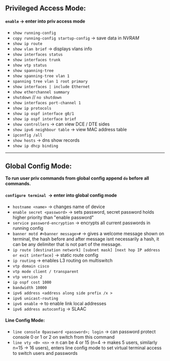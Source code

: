 ## Privileged Access Mode:

#### `enable` -> enter into priv access mode

- `show running-config` 
- `copy running-config startup-config` -> save data in *NVRAM*
- `show ip route`
- `show vlan brief` -> displays vlans info
- `show interfaces status`
- `show interfaces trunk`
- `show vtp status`
- `show spanning-tree`
- `show spanning-tree vlan 1`
- `spanning tree vlan 1 root primary`
- `show interfaces | include Ethernet`
- `show etherchannel summary`
- `shutdown` // `no shutdown`
- `show interfaces port-channel 1`
- `show ip protocols`
- `show ip ospf interface g0/1`
- `show ip ospf interface brief`
- `show controllers` -> can view DCE / DTE sides
- `show ipv6 neighbour table` -> view MAC address table
- `ipconfig /all`
- `show hosts` -> dns show records
- `show ip dhcp binding`

 
---

## Global Config Mode:

**To run user priv commands from global config append `do` before all commands.**
#### `configure terminal `-> enter into global config mode

- `hostname <name>` -> changes name of device 
- `enable secret <password>` -> sets password, secret password holds higher priority than "enable password"
- `service password-encryption` -> encrypts all current passwords in running config
- `banner motd #<banner message>#` -> gives a welcome message shown on terminal, the hash before and after message isnt necessarily a hash, it can be any delimiter that is not part of the message.
- `ip route [destination network] [subnet mask] [next hop IP address or exit interface]` -> static route config
- `ip routing` -> enables L3 routing on multiswitch
- `vtp domain cisco`
- `vtp mode client / transparent`
- `vtp version 2`
- `ip ospf cost 1000`
- `bandwidth 10000`
- `ipv6 address <address along side prefix /x >`
- `ipv6 unicast-routing`
- `ipv6 enable` -> to enable link local addresses
- `ipv6 address autoconfig` -> SLAAC

#### Line Config Mode:

- `line console 0password <password>; login` -> can password protect console 0 or 1 or 2 on switch from this command
- `line vty <0> <n>` -> n can be 4 or 15 (n=4 -> makes 5 users, similarly n=15 -> 16 users), enters line config mode to set virtual terminal access to switch users and passwords
